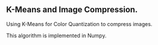 ## K-Means and Image Compression.  
Using K-Means for Color Quantization to compress images.  
  
 This algorithm is implemented in Numpy.

